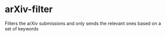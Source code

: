 # arXiv-filter
Filters the arXiv submissions and only sends the relevant ones based on a set of keywords
